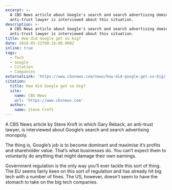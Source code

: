 ```yaml
---
excerpt: >-
  A CBS News article about Google's search and search advertising dominance. An
  anti-trust lawyer is interviewed about this situation.
description: >-
  A CBS News article about Google's search and search advertising dominance. An
  anti-trust lawyer is interviewed about this situation.
title: How did Google get so big?
date: 2018-05-22T09:16:00.000Z
inline: true
tags:
  - Tech
  - Google
  - Citation
  - Companies
externalLink: 'https://www.cbsnews.com/news/how-did-google-get-so-big/'
citation:
  title: How did Google get so big?
  site:
    name: CBS News
    url: 'https://www.cbsnews.com'
  author:
    name: Steve Croft
---
```

A CBS News article by Steve Kroft in which Gary Reback, an anti-trust lawyer, is interviewed about Google’s search and search advertising monopoly.

The thing is, Google’s job is to become dominant and maximise it’s profits and shareholder value. That’s what businesses do. You can’t expect them to voluntarily do anything that might damage their own earnings.

Government regulation is the only way you’ll ever tackle this sort of thing. The EU seems fairly keen on this sort of regulation and has already hit big tech with a number of fines. The US, however, doesn’t seem to have the stomach to take on the big tech companies. 



